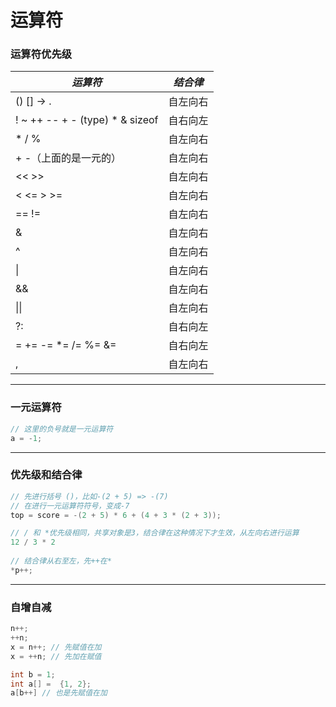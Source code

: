# 运算符

###  运算符优先级

| ***运算符***                    | ***结合律*** |
| ------------------------------- | ------------ |
| () [] -> .                      | 自左向右     |
| ! ~ ++ -- + - (type) * & sizeof | 自右向左     |
| * / %                           | 自左向右     |
| + -（上面的是一元的）           | 自左向右     |
| << >>                           | 自左向右     |
| < <= > >=                       | 自左向右     |
| == !=                           | 自左向右     |
| &                               | 自左向右     |
| ^                               | 自左向右     |
| \|                              | 自左向右     |
| &&                              | 自左向右     |
| \|\|                            | 自左向右     |
| ?:                              | 自右向左     |
| = += -= *= /= %= &=             | 自右向左     |
| ,                               | 自左向右     |

-----

### 一元运算符

```c
// 这里的负号就是一元运算符
a = -1;
```

------

### 优先级和结合律

```c
// 先进行括号 ()，比如-(2 + 5) => -(7)
// 在进行一元运算符符号，变成-7
top = score = -(2 + 5) * 6 + (4 + 3 * (2 + 3));

// / 和 *优先级相同，共享对象是3，结合律在这种情况下才生效，从左向右进行运算
12 / 3 * 2
    
// 结合律从右至左，先++在*
*p++;
```

------

### 自增自减

```c
n++;
++n;
x = n++; // 先赋值在加
x = ++n; // 先加在赋值

int b = 1;
int a[] =  {1, 2};
a[b++] // 也是先赋值在加
```

